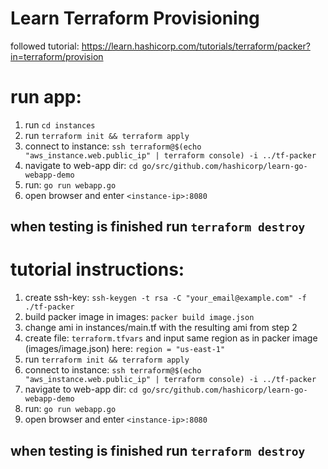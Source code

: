 # Learn Terraform Provisioning
followed tutorial: https://learn.hashicorp.com/tutorials/terraform/packer?in=terraform/provision
# run app:
1. run `cd instances`
1. run `terraform init && terraform apply`
1. connect to instance: `ssh terraform@$(echo "aws_instance.web.public_ip" | terraform console) -i ../tf-packer`
1. navigate to web-app dir: `cd go/src/github.com/hashicorp/learn-go-webapp-demo`
1. run: `go run webapp.go`
1. open browser and enter `<instance-ip>:8080`
## when testing is finished run `terraform destroy`



# tutorial instructions:
1. create ssh-key:
`ssh-keygen -t rsa -C "your_email@example.com" -f ./tf-packer`
1. build packer image in images:
`packer build image.json`
1. change ami in instances/main.tf with the resulting ami from step 2
1. create file: `terraform.tfvars` and input same region as in packer image (images/image.json) here:
`region = "us-east-1"`
1. run `terraform init && terraform apply`
1. connect to instance: `ssh terraform@$(echo "aws_instance.web.public_ip" | terraform console) -i ../tf-packer`
1. navigate to web-app dir: `cd go/src/github.com/hashicorp/learn-go-webapp-demo`
1. run: `go run webapp.go`
1. open browser and enter `<instance-ip>:8080`
## when testing is finished run `terraform destroy`
